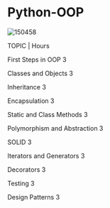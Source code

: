 # Python-OOP

![150458](https://github.com/miroslav-valsorim/Python-OOP/assets/71708774/4f4a44b5-d3a3-4b8d-84d9-87d9fbf3d062)

TOPIC                 |      Hours

First Steps in OOP             3

Classes and Objects            3

Inheritance                    3

Encapsulation                  3

Static and Class Methods       3

Polymorphism and Abstraction   3

SOLID                          3

Iterators and Generators       3

Decorators                     3

Testing                        3

Design Patterns                3
 
